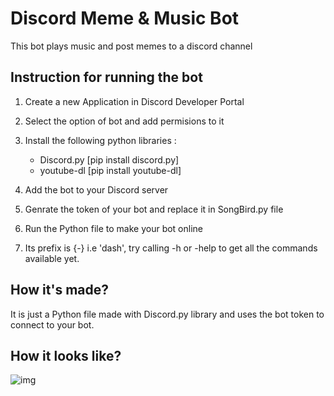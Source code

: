 # Discord Meme & Music Bot

This bot plays music and post memes to a discord channel

## Instruction for running the bot

1. Create a new Application in Discord Developer Portal 
2. Select the option of bot and add permisions to it
3. Install the following python libraries :
    - Discord.py [pip install discord.py]
    - youtube-dl [pip install youtube-dl]
  
4. Add the bot to your Discord server
5. Genrate the token of your bot and replace it in SongBird.py file
6. Run the Python file to make your bot online
7. Its prefix is {-} i.e 'dash', try calling -h or -help to get all the commands available yet.

## How it's made?

It is just a Python file made with Discord.py library and uses the bot token to connect to your bot.

## How it looks like?

![img](https://github.com/Xx-Ashutosh-xX/SongBird/blob/main/assets/Example.png)
